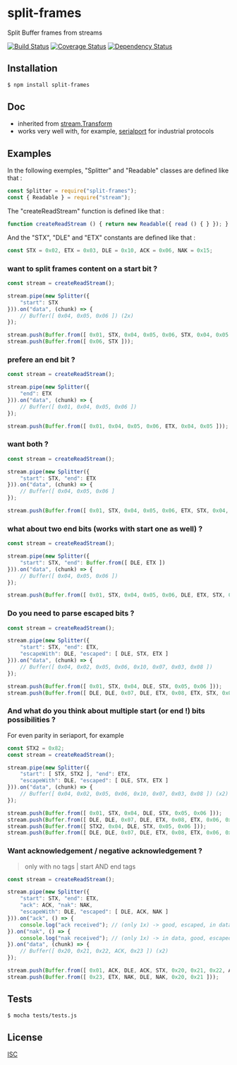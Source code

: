 # split-frames
Split Buffer frames from streams

[![Build Status](https://api.travis-ci.org/Psychopoulet/split-frames.svg?branch=master)](https://travis-ci.org/Psychopoulet/split-frames)
[![Coverage Status](https://coveralls.io/repos/github/Psychopoulet/split-frames/badge.svg?branch=master)](https://coveralls.io/github/Psychopoulet/split-frames)
[![Dependency Status](https://img.shields.io/david/Psychopoulet/split-frames/master.svg)](https://github.com/Psychopoulet/split-frames)

## Installation

```bash
$ npm install split-frames
```

## Doc

  * inherited from [stream.Transform](https://nodejs.org/api/stream.html#stream_duplex_and_transform_streams)
  * works very well with, for example, [serialport](https://www.npmjs.com/package/serialport) for industrial protocols

## Examples

In the following exemples, "Splitter" and "Readable" classes are defined like that :

```javascript
const Splitter = require("split-frames");
const { Readable } = require("stream");
```

The "createReadStream" function is defined like that :

```javascript
function createReadStream () { return new Readable({ read () { } }); }
```

And the "STX", "DLE" and "ETX" constants are defined like that :

```javascript
const STX = 0x02, ETX = 0x03, DLE = 0x10, ACK = 0x06, NAK = 0x15;
```

### want to split frames content on a start bit ?

```javascript
const stream = createReadStream();

stream.pipe(new Splitter({
	"start": STX
})).on("data", (chunk) => {
	// Buffer([ 0x04, 0x05, 0x06 ]) (2x)
});

stream.push(Buffer.from([ 0x01, STX, 0x04, 0x05, 0x06, STX, 0x04, 0x05 ]));
stream.push(Buffer.from([ 0x06, STX ]));
```

### prefere an end bit ?

```javascript
const stream = createReadStream();

stream.pipe(new Splitter({
	"end": ETX
})).on("data", (chunk) => {
	// Buffer([ 0x01, 0x04, 0x05, 0x06 ])
});

stream.push(Buffer.from([ 0x01, 0x04, 0x05, 0x06, ETX, 0x04, 0x05 ]));
```

### want both ?

```javascript
const stream = createReadStream();

stream.pipe(new Splitter({
	"start": STX, "end": ETX
})).on("data", (chunk) => {
	// Buffer([ 0x04, 0x05, 0x06 ]
});

stream.push(Buffer.from([ 0x01, STX, 0x04, 0x05, 0x06, ETX, STX, 0x04, 0x05 ]));
```

### what about two end bits (works with start one as well) ?

```javascript
const stream = createReadStream();

stream.pipe(new Splitter({
	"start": STX, "end": Buffer.from([ DLE, ETX ])
})).on("data", (chunk) => {
	// Buffer([ 0x04, 0x05, 0x06 ])
});

stream.push(Buffer.from([ 0x01, STX, 0x04, 0x05, 0x06, DLE, ETX, STX, 0x04, 0x05 ]));
```

### Do you need to parse escaped bits ?

```javascript
const stream = createReadStream();

stream.pipe(new Splitter({
	"start": STX, "end": ETX,
	"escapeWith": DLE, "escaped": [ DLE, STX, ETX ]
})).on("data", (chunk) => {
	// Buffer([ 0x04, 0x02, 0x05, 0x06, 0x10, 0x07, 0x03, 0x08 ])
});

stream.push(Buffer.from([ 0x01, STX, 0x04, DLE, STX, 0x05, 0x06 ]));
stream.push(Buffer.from([ DLE, DLE, 0x07, DLE, ETX, 0x08, ETX, STX, 0x04, 0x05 ]));
```

### And what do you think about multiple start (or end !) bits possibilities ?

For even parity in seriaport, for example

```javascript
const STX2 = 0x82;
const stream = createReadStream();

stream.pipe(new Splitter({
	"start": [ STX, STX2 ], "end": ETX,
	"escapeWith": DLE, "escaped": [ DLE, STX, ETX ]
})).on("data", (chunk) => {
	// Buffer([ 0x04, 0x02, 0x05, 0x06, 0x10, 0x07, 0x03, 0x08 ]) (x2)
});

stream.push(Buffer.from([ 0x01, STX, 0x04, DLE, STX, 0x05, 0x06 ]));
stream.push(Buffer.from([ DLE, DLE, 0x07, DLE, ETX, 0x08, ETX, 0x06, 0x04, 0x05 ]));
stream.push(Buffer.from([ STX2, 0x04, DLE, STX, 0x05, 0x06 ]));
stream.push(Buffer.from([ DLE, DLE, 0x07, DLE, ETX, 0x08, ETX, 0x06, 0x04, 0x05 ]));
```

### Want acknowledgement / negative acknowledgement ?

> only with no tags | start AND end tags

```javascript
const stream = createReadStream();

stream.pipe(new Splitter({
	"start": STX, "end": ETX,
	"ack": ACK, "nak": NAK,
	"escapeWith": DLE, "escaped": [ DLE, ACK, NAK ]
})).on("ack", () => {
	console.log("ack received"); // (only 1x) -> good, escaped, in data
}).on("nak", () => {
	console.log("nak received"); // (only 1x) -> in data, good, escaped
}).on("data", (chunk) => {
	// Buffer([ 0x20, 0x21, 0x22, ACK, 0x23 ]) (x2)
});

stream.push(Buffer.from([ 0x01, ACK, DLE, ACK, STX, 0x20, 0x21, 0x22, ACK, NAK, ]));
stream.push(Buffer.from([ 0x23, ETX, NAK, DLE, NAK, 0x20, 0x21 ]));
```

## Tests

```bash
$ mocha tests/tests.js
```

## License

[ISC](LICENSE)
